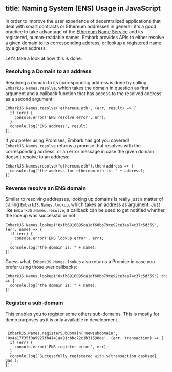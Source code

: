 title: Naming System (ENS) Usage in JavaScript
---

In order to improve the user experience of decentralized applications that deal with smart contracts or Ethereum addresses in general, it's a good practice to take advantage of the [Ethereum Name Service](https://ens.domains/) and its registered, human-readable names. Embark provides APIs to either resolve a given domain to its corresponding address, or lookup a registered name by a given address.

Let's take a look at how this is done.

### Resolving a Domain to an address

Resolving a domain to its corresponding address is done by calling `EmbarkJS.Names.resolve`, which takes the domain in question as first argument and a callback function that has access to the resolved address as a second argument:

<pre><code class="javascript">EmbarkJS.Names.resolve('ethereum.eth', (err, result) => {
  if (err) {
    console.error('ENS resolve error', err);
  }
  console.log('ENS address', result)
});
</code></pre>

If you prefer using Promises, Embark has got you covered! `EmbarkJS.Names.resolve` returns a promise that resolves with the corresponding address, or an error message in case the given domain doesn't resolve to an address:

<pre><code class="javascript">EmbarkJS.Names.resolve("ethereum.eth").then(address => {
  console.log("the address for ethereum.eth is: " + address);
})
</code></pre>

### Reverse resolve an ENS domain

Similar to resolving addresses, looking up domains is really just a matter of calling `EmbarkJS.Names.lookup`, which takes an address as argument. Just like `EmbarkJS.Names.resolve`, a callback can be used to get notified whether the lookup was successful or not:

<pre><code class="javascript">EmbarkJS.Names.lookup("0xfb6916095ca1df60bb79ce92ce3ea74c37c5d359", (err, name) => {
  if (err) {
    console.error('ENS lookup error', err);
  }
  console.log("the domain is: " + name);
})
</code></pre>

Guess what, `EmbarkJS.Names.lookup` also returns a Promise in case you prefer using those over callbacks:

<pre><code class="javascript">EmbarkJS.Names.lookup("0xfb6916095ca1df60bb79ce92ce3ea74c37c5d359").then(name => {
  console.log("the domain is: " + name);
})
</code></pre>

### Register a sub-domain

This enables you to register some others sub-domains.
This is mostly for demo purposes as it is only available in development.

<pre><code class="javascript">
 EmbarkJS.Names.registerSubDomain('newsubdomain', '0x4a17f35f0a9927fb4141aa91cbbc72c1b31598de', (err, transaction) => {
  if (err) {
    console.error('ENS register error', err);
  }
  console.log(`Successfully registered with ${transaction.gasUsed} gas`);
});
</code></pre>
